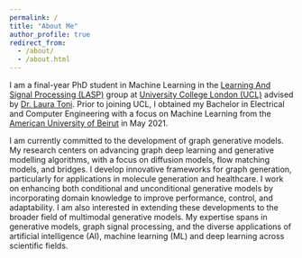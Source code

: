 ```yaml
---
permalink: /
title: "About Me"
author_profile: true
redirect_from: 
  - /about/
  - /about.html
---
```

I am a final-year PhD student in Machine Learning in the [Learning And Signal Processing (LASP)](https://lasp-ucl.github.io/) group at [University College London (UCL)](https://www.ucl.ac.uk/) advised by [Dr. Laura Toni](https://www.ucl.ac.uk/iccs/dr-laura-toni). Prior to joining UCL, I obtained my Bachelor in Electrical and Computer Engineering with a focus on Machine Learning from the [American University of Beirut](https://www.aub.edu.lb/) in May 2021.

I am currently committed to the development of graph generative models. My research centers on advancing graph deep learning and generative modelling algorithms, with a focus on diffusion models, flow matching models, and bridges. I develop innovative frameworks for graph generation, particularly for applications in molecule generation and healthcare. I work on enhancing both conditional and unconditional generative models by incorporating domain knowledge to improve performance, control, and adaptability. I am also interested in extending these developments to the broader field of multimodal generative models. My expertise spans in generative models, graph signal processing, and the diverse applications of artificial intelligence (AI), machine learning (ML) and deep learning across scientific fields.
